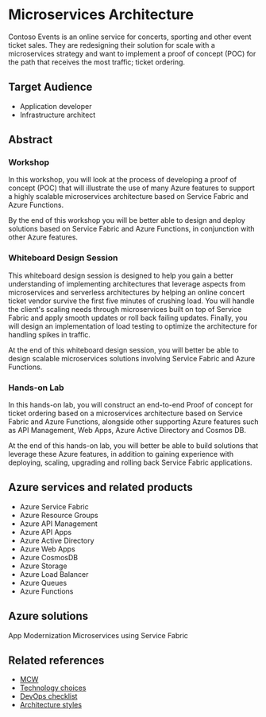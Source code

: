 # Microservices Architecture

Contoso Events is an online service for concerts, sporting and other event ticket sales. They are redesigning their solution for scale with a microservices strategy and want to implement a proof of concept (POC) for the path that receives the most traffic; ticket ordering.

## Target Audience

- Application developer
- Infrastructure architect

## Abstract

### Workshop

In this workshop, you will look at the process of developing a proof of concept (POC) that will illustrate the use of many Azure features to support a highly scalable microservices architecture based on Service Fabric and Azure Functions.

By the end of this workshop you will be better able to design and deploy solutions based on Service Fabric and Azure Functions, in conjunction with other Azure features.

### Whiteboard Design Session

This whiteboard design session is designed to help you gain a better understanding of implementing architectures that leverage aspects from microservices and serverless architectures by helping an online concert ticket vendor survive the first five minutes of crushing load. You will handle the client's scaling needs through microservices built on top of Service Fabric and apply smooth updates or roll back failing updates. Finally, you will design an implementation of load testing to optimize the architecture for handling spikes in traffic.

At the end of this whiteboard design session, you will better be able to design scalable microservices solutions involving Service Fabric and Azure Functions.

### Hands-on Lab

In this hands-on lab, you will construct an end-to-end Proof of concept for ticket ordering based on a microservices architecture based on Service Fabric and Azure Functions, alongside other supporting Azure features such as API Management, Web Apps, Azure Active Directory and Cosmos DB.

At the end of this hands-on lab, you will better be able to build solutions that leverage these Azure features, in addition to gaining experience with deploying, scaling, upgrading and rolling back Service Fabric applications.

## Azure services and related products

- Azure Service Fabric
- Azure Resource Groups
- Azure API Management
- Azure  API Apps
- Azure Active Directory
- Azure Web Apps
- Azure CosmosDB
- Azure Storage
- Azure Load Balancer
- Azure Queues
- Azure Functions

## Azure solutions

App Modernization
Microservices using Service Fabric

## Related references

- [MCW](https://github.com/Microsoft/MCW)
- [Technology choices](https://microsoft.sharepoint.com/sites/infopedia/pages/layouts/kcdoc.aspx?k=g01kc-1-30347)
- [DevOps checklist](https://microsoft.sharepoint.com/sites/infopedia/pages/layouts/kcdoc.aspx?k=g01kc-1-30348)
- [Architecture styles](aks.ms/mcw-architecture-styles/big-data)

